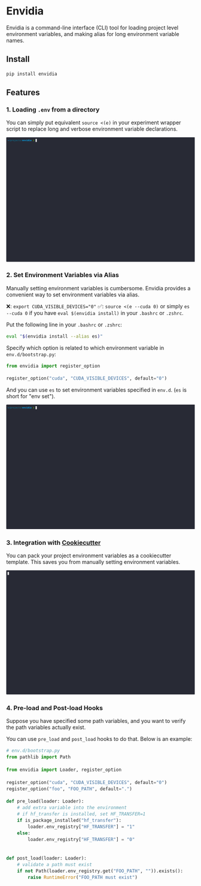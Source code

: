 # Envidia

Envidia is a command-line interface (CLI) tool for loading project level environment variables, and making alias for long environment variable names.

## Install

```bash
pip install envidia
```

## Features

### 1. Loading `.env` from a directory

You can simply put equivalent `source <(e)` in your experiment wrapper script to replace long and verbose environment variable declarations.

![load-demo](assets/load.gif)

### 2. Set Environment Variables via Alias

Manually setting environment variables is cumbersome. Envidia provides a convenient way to set environment variables via alias.

❌: `export CUDA_VISIBLE_DEVICES="0"`
✅: `source <(e --cuda 0)` or simply `es --cuda 0` if you have `eval $(envidia install)` in your `.bashrc` or `.zshrc`.

Put the following line in your `.bashrc` or `.zshrc`:

```bash
eval "$(envidia install --alias es)"
```

Specify which option is related to which environment variable in `env.d/bootstrap.py`:

```python
from envidia import register_option

register_option("cuda", "CUDA_VISIBLE_DEVICES", default="0")
```

And you can use `es` to set environment variables specified in `env.d`. (`es` is short for "env set").

![alias-demo](assets/alias.gif)

### 3. Integration with [Cookiecutter](https://github.com/cookiecutter/cookiecutter)

You can pack your project environment variables as a cookiecutter template. This saves you from manually setting environment variables.

![cookiecutter-demo](assets/cookiecutter.gif)

### 4. Pre-load and Post-load Hooks

Suppose you have specified some path variables, and you want to verify the path variables actually exist.

You can use `pre_load` and `post_load` hooks to do that. Below is an example:

```python
# env.d/bootstrap.py
from pathlib import Path

from envidia import Loader, register_option

register_option("cuda", "CUDA_VISIBLE_DEVICES", default="0")
register_option("foo", "FOO_PATH", default=".")

def pre_load(loader: Loader):
    # add extra variable into the environment
    # if hf_transfer is installed, set HF_TRANSFER=1
    if is_package_installed("hf_transfer"):
        loader.env_registry["HF_TRANSFER"] = "1"
    else:
        loader.env_registry["HF_TRANSFER"] = "0"


def post_load(loader: Loader):
    # validate a path must exist
    if not Path(loader.env_registry.get("FOO_PATH", "")).exists():
        raise RuntimeError("FOO_PATH must exist")
```
